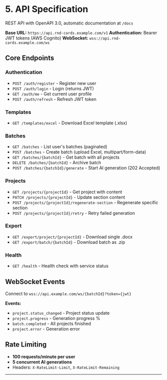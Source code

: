 # 5. API Specification

REST API with OpenAPI 3.0, automatic documentation at `/docs`

**Base URL:** `https://api.rnd-cards.example.com/v1`
**Authentication:** Bearer JWT tokens (AWS Cognito)
**WebSocket:** `wss://api.rnd-cards.example.com/ws`

## Core Endpoints

### Authentication
- `POST /auth/register` - Register new user
- `POST /auth/login` - Login (returns JWT)
- `GET /auth/me` - Get current user profile
- `POST /auth/refresh` - Refresh JWT token

### Templates
- `GET /templates/excel` - Download Excel template (.xlsx)

### Batches
- `GET /batches` - List user's batches (paginated)
- `POST /batches` - Create batch (upload Excel, multipart/form-data)
- `GET /batches/{batchId}` - Get batch with all projects
- `DELETE /batches/{batchId}` - Archive batch
- `POST /batches/{batchId}/generate` - Start AI generation (202 Accepted)

### Projects
- `GET /projects/{projectId}` - Get project with content
- `PATCH /projects/{projectId}` - Update section content
- `POST /projects/{projectId}/regenerate-section` - Regenerate specific section
- `POST /projects/{projectId}/retry` - Retry failed generation

### Export
- `GET /export/project/{projectId}` - Download single .docx
- `GET /export/batch/{batchId}` - Download batch as .zip

### Health
- `GET /health` - Health check with service status

## WebSocket Events

Connect to `wss://api.example.com/ws/{batchId}?token={jwt}`

**Events:**
- `project.status_changed` - Project status update
- `project.progress` - Generation progress %
- `batch.completed` - All projects finished
- `project.error` - Generation error

## Rate Limiting
- **100 requests/minute per user**
- **5 concurrent AI generations**
- Headers: `X-RateLimit-Limit`, `X-RateLimit-Remaining`

---
